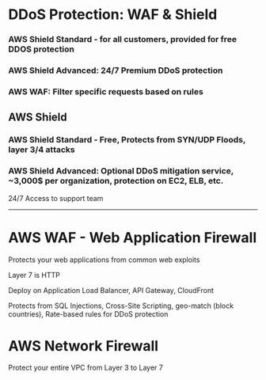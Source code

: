 
# DDoS Protection: WAF & Shield

### AWS Shield Standard - for all customers, provided for free DDOS protection

### AWS Shield Advanced: 24/7 Premium DDoS protection

### AWS WAF: Filter specific requests based on rules


## AWS Shield

### AWS Shield Standard - Free, Protects from SYN/UDP Floods, layer 3/4 attacks

### AWS Shield Advanced: Optional DDoS mitigation service, ~3,000$ per organization, protection on EC2, ELB, etc.

24/7 Access to support team

<hr>

# AWS WAF - Web Application Firewall

Protects your web applications from common web exploits

Layer 7 is HTTP

Deploy on Application Load Balancer, API Gateway, CloudFront

Protects from SQL Injections, Cross-Site Scripting, geo-match (block countries), Rate-based rules for DDoS protection

# AWS Network Firewall 

Protect your entire VPC from Layer 3 to Layer 7